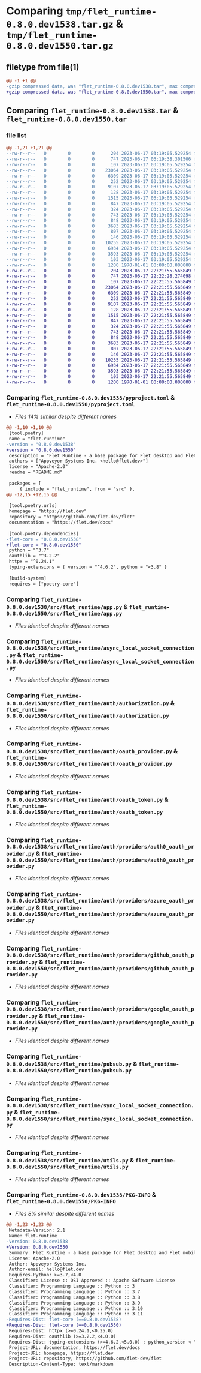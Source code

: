 # Comparing `tmp/flet_runtime-0.8.0.dev1538.tar.gz` & `tmp/flet_runtime-0.8.0.dev1550.tar.gz`

## filetype from file(1)

```diff
@@ -1 +1 @@
-gzip compressed data, was "flet_runtime-0.8.0.dev1538.tar", max compression
+gzip compressed data, was "flet_runtime-0.8.0.dev1550.tar", max compression
```

## Comparing `flet_runtime-0.8.0.dev1538.tar` & `flet_runtime-0.8.0.dev1550.tar`

### file list

```diff
@@ -1,21 +1,21 @@
--rw-r--r--   0        0        0      204 2023-06-17 03:19:05.529254 flet_runtime-0.8.0.dev1538/README.md
--rw-r--r--   0        0        0      747 2023-06-17 03:19:38.301506 flet_runtime-0.8.0.dev1538/pyproject.toml
--rw-r--r--   0        0        0      107 2023-06-17 03:19:05.529254 flet_runtime-0.8.0.dev1538/src/flet_runtime/__init__.py
--rw-r--r--   0        0        0    23064 2023-06-17 03:19:05.529254 flet_runtime-0.8.0.dev1538/src/flet_runtime/app.py
--rw-r--r--   0        0        0     6309 2023-06-17 03:19:05.529254 flet_runtime-0.8.0.dev1538/src/flet_runtime/async_local_socket_connection.py
--rw-r--r--   0        0        0      252 2023-06-17 03:19:05.529254 flet_runtime-0.8.0.dev1538/src/flet_runtime/auth/__init__.py
--rw-r--r--   0        0        0     9107 2023-06-17 03:19:05.529254 flet_runtime-0.8.0.dev1538/src/flet_runtime/auth/authorization.py
--rw-r--r--   0        0        0      128 2023-06-17 03:19:05.529254 flet_runtime-0.8.0.dev1538/src/flet_runtime/auth/group.py
--rw-r--r--   0        0        0     1515 2023-06-17 03:19:05.529254 flet_runtime-0.8.0.dev1538/src/flet_runtime/auth/oauth_provider.py
--rw-r--r--   0        0        0      847 2023-06-17 03:19:05.529254 flet_runtime-0.8.0.dev1538/src/flet_runtime/auth/oauth_token.py
--rw-r--r--   0        0        0      324 2023-06-17 03:19:05.529254 flet_runtime-0.8.0.dev1538/src/flet_runtime/auth/providers/__init__.py
--rw-r--r--   0        0        0      743 2023-06-17 03:19:05.529254 flet_runtime-0.8.0.dev1538/src/flet_runtime/auth/providers/auth0_oauth_provider.py
--rw-r--r--   0        0        0      848 2023-06-17 03:19:05.529254 flet_runtime-0.8.0.dev1538/src/flet_runtime/auth/providers/azure_oauth_provider.py
--rw-r--r--   0        0        0     3683 2023-06-17 03:19:05.529254 flet_runtime-0.8.0.dev1538/src/flet_runtime/auth/providers/github_oauth_provider.py
--rw-r--r--   0        0        0      807 2023-06-17 03:19:05.529254 flet_runtime-0.8.0.dev1538/src/flet_runtime/auth/providers/google_oauth_provider.py
--rw-r--r--   0        0        0      146 2023-06-17 03:19:05.529254 flet_runtime-0.8.0.dev1538/src/flet_runtime/auth/user.py
--rw-r--r--   0        0        0    10255 2023-06-17 03:19:05.529254 flet_runtime-0.8.0.dev1538/src/flet_runtime/pubsub.py
--rw-r--r--   0        0        0     6934 2023-06-17 03:19:05.529254 flet_runtime-0.8.0.dev1538/src/flet_runtime/sync_local_socket_connection.py
--rw-r--r--   0        0        0     3593 2023-06-17 03:19:05.529254 flet_runtime-0.8.0.dev1538/src/flet_runtime/utils.py
--rw-r--r--   0        0        0      103 2023-06-17 03:19:05.529254 flet_runtime-0.8.0.dev1538/src/flet_runtime/version.py
--rw-r--r--   0        0        0     1200 1970-01-01 00:00:00.000000 flet_runtime-0.8.0.dev1538/PKG-INFO
+-rw-r--r--   0        0        0      204 2023-06-17 22:21:55.565849 flet_runtime-0.8.0.dev1550/README.md
+-rw-r--r--   0        0        0      747 2023-06-17 22:22:28.274098 flet_runtime-0.8.0.dev1550/pyproject.toml
+-rw-r--r--   0        0        0      107 2023-06-17 22:21:55.565849 flet_runtime-0.8.0.dev1550/src/flet_runtime/__init__.py
+-rw-r--r--   0        0        0    23064 2023-06-17 22:21:55.565849 flet_runtime-0.8.0.dev1550/src/flet_runtime/app.py
+-rw-r--r--   0        0        0     6309 2023-06-17 22:21:55.565849 flet_runtime-0.8.0.dev1550/src/flet_runtime/async_local_socket_connection.py
+-rw-r--r--   0        0        0      252 2023-06-17 22:21:55.565849 flet_runtime-0.8.0.dev1550/src/flet_runtime/auth/__init__.py
+-rw-r--r--   0        0        0     9107 2023-06-17 22:21:55.565849 flet_runtime-0.8.0.dev1550/src/flet_runtime/auth/authorization.py
+-rw-r--r--   0        0        0      128 2023-06-17 22:21:55.565849 flet_runtime-0.8.0.dev1550/src/flet_runtime/auth/group.py
+-rw-r--r--   0        0        0     1515 2023-06-17 22:21:55.565849 flet_runtime-0.8.0.dev1550/src/flet_runtime/auth/oauth_provider.py
+-rw-r--r--   0        0        0      847 2023-06-17 22:21:55.565849 flet_runtime-0.8.0.dev1550/src/flet_runtime/auth/oauth_token.py
+-rw-r--r--   0        0        0      324 2023-06-17 22:21:55.565849 flet_runtime-0.8.0.dev1550/src/flet_runtime/auth/providers/__init__.py
+-rw-r--r--   0        0        0      743 2023-06-17 22:21:55.565849 flet_runtime-0.8.0.dev1550/src/flet_runtime/auth/providers/auth0_oauth_provider.py
+-rw-r--r--   0        0        0      848 2023-06-17 22:21:55.565849 flet_runtime-0.8.0.dev1550/src/flet_runtime/auth/providers/azure_oauth_provider.py
+-rw-r--r--   0        0        0     3683 2023-06-17 22:21:55.565849 flet_runtime-0.8.0.dev1550/src/flet_runtime/auth/providers/github_oauth_provider.py
+-rw-r--r--   0        0        0      807 2023-06-17 22:21:55.565849 flet_runtime-0.8.0.dev1550/src/flet_runtime/auth/providers/google_oauth_provider.py
+-rw-r--r--   0        0        0      146 2023-06-17 22:21:55.565849 flet_runtime-0.8.0.dev1550/src/flet_runtime/auth/user.py
+-rw-r--r--   0        0        0    10255 2023-06-17 22:21:55.565849 flet_runtime-0.8.0.dev1550/src/flet_runtime/pubsub.py
+-rw-r--r--   0        0        0     6934 2023-06-17 22:21:55.565849 flet_runtime-0.8.0.dev1550/src/flet_runtime/sync_local_socket_connection.py
+-rw-r--r--   0        0        0     3593 2023-06-17 22:21:55.565849 flet_runtime-0.8.0.dev1550/src/flet_runtime/utils.py
+-rw-r--r--   0        0        0      103 2023-06-17 22:21:55.565849 flet_runtime-0.8.0.dev1550/src/flet_runtime/version.py
+-rw-r--r--   0        0        0     1200 1970-01-01 00:00:00.000000 flet_runtime-0.8.0.dev1550/PKG-INFO
```

### Comparing `flet_runtime-0.8.0.dev1538/pyproject.toml` & `flet_runtime-0.8.0.dev1550/pyproject.toml`

 * *Files 14% similar despite different names*

```diff
@@ -1,10 +1,10 @@
 [tool.poetry]
 name = "flet-runtime"
-version = "0.8.0.dev1538"
+version = "0.8.0.dev1550"
 description = "Flet Runtime - a base package for Flet desktop and Flet mobile."
 authors = ["Appveyor Systems Inc. <hello@flet.dev>"]
 license = "Apache-2.0"
 readme = "README.md"
 
 packages = [
     { include = "flet_runtime", from = "src" },
@@ -12,15 +12,15 @@
 
 [tool.poetry.urls]
 homepage = "https://flet.dev"
 repository = "https://github.com/flet-dev/flet"
 documentation = "https://flet.dev/docs"
 
 [tool.poetry.dependencies]
-flet-core = "0.8.0.dev1538"
+flet-core = "0.8.0.dev1550"
 python = "^3.7"
 oauthlib = "^3.2.2"
 httpx = "^0.24.1"
 typing-extensions = { version = "^4.6.2", python = "<3.8" }
 
 [build-system]
 requires = ["poetry-core"]
```

### Comparing `flet_runtime-0.8.0.dev1538/src/flet_runtime/app.py` & `flet_runtime-0.8.0.dev1550/src/flet_runtime/app.py`

 * *Files identical despite different names*

### Comparing `flet_runtime-0.8.0.dev1538/src/flet_runtime/async_local_socket_connection.py` & `flet_runtime-0.8.0.dev1550/src/flet_runtime/async_local_socket_connection.py`

 * *Files identical despite different names*

### Comparing `flet_runtime-0.8.0.dev1538/src/flet_runtime/auth/authorization.py` & `flet_runtime-0.8.0.dev1550/src/flet_runtime/auth/authorization.py`

 * *Files identical despite different names*

### Comparing `flet_runtime-0.8.0.dev1538/src/flet_runtime/auth/oauth_provider.py` & `flet_runtime-0.8.0.dev1550/src/flet_runtime/auth/oauth_provider.py`

 * *Files identical despite different names*

### Comparing `flet_runtime-0.8.0.dev1538/src/flet_runtime/auth/oauth_token.py` & `flet_runtime-0.8.0.dev1550/src/flet_runtime/auth/oauth_token.py`

 * *Files identical despite different names*

### Comparing `flet_runtime-0.8.0.dev1538/src/flet_runtime/auth/providers/auth0_oauth_provider.py` & `flet_runtime-0.8.0.dev1550/src/flet_runtime/auth/providers/auth0_oauth_provider.py`

 * *Files identical despite different names*

### Comparing `flet_runtime-0.8.0.dev1538/src/flet_runtime/auth/providers/azure_oauth_provider.py` & `flet_runtime-0.8.0.dev1550/src/flet_runtime/auth/providers/azure_oauth_provider.py`

 * *Files identical despite different names*

### Comparing `flet_runtime-0.8.0.dev1538/src/flet_runtime/auth/providers/github_oauth_provider.py` & `flet_runtime-0.8.0.dev1550/src/flet_runtime/auth/providers/github_oauth_provider.py`

 * *Files identical despite different names*

### Comparing `flet_runtime-0.8.0.dev1538/src/flet_runtime/auth/providers/google_oauth_provider.py` & `flet_runtime-0.8.0.dev1550/src/flet_runtime/auth/providers/google_oauth_provider.py`

 * *Files identical despite different names*

### Comparing `flet_runtime-0.8.0.dev1538/src/flet_runtime/pubsub.py` & `flet_runtime-0.8.0.dev1550/src/flet_runtime/pubsub.py`

 * *Files identical despite different names*

### Comparing `flet_runtime-0.8.0.dev1538/src/flet_runtime/sync_local_socket_connection.py` & `flet_runtime-0.8.0.dev1550/src/flet_runtime/sync_local_socket_connection.py`

 * *Files identical despite different names*

### Comparing `flet_runtime-0.8.0.dev1538/src/flet_runtime/utils.py` & `flet_runtime-0.8.0.dev1550/src/flet_runtime/utils.py`

 * *Files identical despite different names*

### Comparing `flet_runtime-0.8.0.dev1538/PKG-INFO` & `flet_runtime-0.8.0.dev1550/PKG-INFO`

 * *Files 8% similar despite different names*

```diff
@@ -1,23 +1,23 @@
 Metadata-Version: 2.1
 Name: flet-runtime
-Version: 0.8.0.dev1538
+Version: 0.8.0.dev1550
 Summary: Flet Runtime - a base package for Flet desktop and Flet mobile.
 License: Apache-2.0
 Author: Appveyor Systems Inc.
 Author-email: hello@flet.dev
 Requires-Python: >=3.7,<4.0
 Classifier: License :: OSI Approved :: Apache Software License
 Classifier: Programming Language :: Python :: 3
 Classifier: Programming Language :: Python :: 3.7
 Classifier: Programming Language :: Python :: 3.8
 Classifier: Programming Language :: Python :: 3.9
 Classifier: Programming Language :: Python :: 3.10
 Classifier: Programming Language :: Python :: 3.11
-Requires-Dist: flet-core (==0.8.0.dev1538)
+Requires-Dist: flet-core (==0.8.0.dev1550)
 Requires-Dist: httpx (>=0.24.1,<0.25.0)
 Requires-Dist: oauthlib (>=3.2.2,<4.0.0)
 Requires-Dist: typing-extensions (>=4.6.2,<5.0.0) ; python_version < "3.8"
 Project-URL: documentation, https://flet.dev/docs
 Project-URL: homepage, https://flet.dev
 Project-URL: repository, https://github.com/flet-dev/flet
 Description-Content-Type: text/markdown
```

